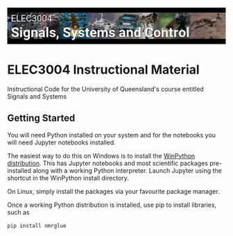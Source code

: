 ![ELEC3004 Logo](Resources/banner-ELEC3004.jpeg?raw=true)
# ELEC3004 Instructional Material
Instructional Code for the University of Queensland's course entitled Signals and Systems

## Getting Started
You will need Python installed on your system and for the notebooks you will need Jupyter notebooks installed.

The easiest way to do this on Windows is to install the [WinPython distribution](https://sourceforge.net/projects/winpython/). 
This has Jupyter notebooks and most scientific packages pre-installed along with a working Python interpreter.
Launch Jupyter using the shortcut in the WinPython install directory.

On Linux, simply install the packages via your favourite package manager.

Once a working Python distribution is installed, use pip to install libraries, such as
```
pip install nmrglue
```
